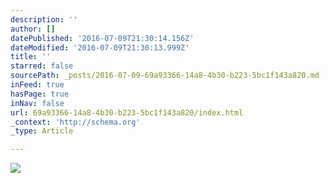 ```yaml
---
description: ''
author: []
datePublished: '2016-07-09T21:30:14.156Z'
dateModified: '2016-07-09T21:30:13.999Z'
title: ''
starred: false
sourcePath: _posts/2016-07-09-69a93366-14a8-4b30-b223-5bc1f143a820.md
inFeed: true
hasPage: true
inNav: false
url: 69a93366-14a8-4b30-b223-5bc1f143a820/index.html
_context: 'http://schema.org'
_type: Article

---
```

![](https://the-grid-user-content.s3-us-west-2.amazonaws.com/d22b61db-02f6-43ce-b947-96e300290e36.jpg)